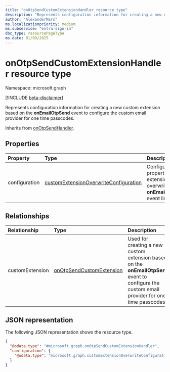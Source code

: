 ```yaml
---
title: "onOtpSendCustomExtensionHandler resource type"
description: "Represents configuration information for creating a new custom extension based on the onEmailOtpSend event to configure the custom email provider for one time passcodes."
author: "AlexanderMars"
ms.localizationpriority: medium
ms.subservice: "entra-sign-in"
doc_type: resourcePageType
ms.date: 01/09/2025
---
```


# onOtpSendCustomExtensionHandler resource type

Namespace: microsoft.graph

[!INCLUDE [beta-disclaimer](../../includes/beta-disclaimer.md)]

Represents configuration information for creating a new custom extension based on the **onEmailOtpSend** event to configure the custom email provider for one time passcodes.


Inherits from [onOtpSendHandler](../resources/onotpsendhandler.md).


## Properties
|Property|Type|Description|
|:---|:---|:---|
|configuration|[customExtensionOverwriteConfiguration](../resources/customextensionoverwriteconfiguration.md)|Configuration regarding properties of the custom extension that are can be overwritten for the **onEmailOtpSendListener** event listener.|

## Relationships
|Relationship|Type|Description|
|:---|:---|:---|
|customExtension|[onOtpSendCustomExtension](../resources/onotpsendcustomextension.md)|Used for creating a new custom extension based on the **onEmailOtpSend** event to configure the custom email provider for one time passcodes.|

## JSON representation
The following JSON representation shows the resource type.
<!-- {
  "blockType": "resource",
  "@odata.type": "microsoft.graph.onOtpSendCustomExtensionHandler"
}
-->
``` json
{
  "@odata.type": "#microsoft.graph.onOtpSendCustomExtensionHandler",
  "configuration": {
    "@odata.type": "microsoft.graph.customExtensionOverwriteConfiguration"
  }
}
```

